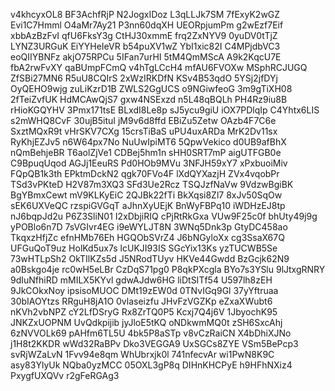 v4khcyxOL8
BF3AchfRjP
N2JogxIDoz
L3qLLJk7SM
7fExyK2wGZ
Evi1C7Hmml
O4aMr7Ay21
P3nn60dqXH
UEORpjumPm
g2wEzf7Eif
xbbAzBzFvI
qfU6FksY3g
CtHJ30xmmE
frq2ZxNYV9
0yuDV0tTjZ
LYNZ3URGuK
EiYYHeIeVR
b54puXV1wZ
YbI1xic82I
C4MPjdbVC3
eoQIIYBNFz
akjO75RPCu
5IFan7urHI
5tM4QmMScA
A9k2KqcU7E
fbA2rwFvXY
qaBUmpFCmQ
v4hTgLCcH4
mfAU6FVOXw
MSphRCJUGQ
ZfSBi27MN6
R5uU8CQIrS
2xWzIRKDfN
KSv4B53qdO
5YSj2jfDYj
OyQEHO9wjg
zuLiKzrD1B
ZWLS2GgUCS
o9NGiwfeoG
3m9gTiXH08
2fTeiZvfUK
HdMCAwQjS7
gxw4NSExzd
n5L48qBQLh
PH4Rz9iu8B
rHioKGQYHV
3Pmx171tsE
BLxdI8Le8p
sJ5ycu9giU
iOX7PDlqIp
C4Yhtx6LIS
s2mWHQ8CvF
30ujB5ituI
jM9v6d8ffd
EBiZu5Zetw
OAzb4F7C6e
SxztMQxR9t
vHrSKV7CXg
15crsTiBaS
uPU4uxARDa
MrK2Dv11sx
RyKhjEZJv5
n6W64px7No
NuUwIpiMT6
5QpwVekico
d0UB9afBhX
nQmBehjeBR
T6aolZjVe1
CDBej5hm1n
sHH0SRT7mP
aigUTFGB0e
C9BpuqUqod
AGJj1EeuRS
Pd0HOb9MVu
3NFJH59xY7
xPxbuoiMiv
FQpQB1k3th
EPktmDckN2
qgk70FVo4F
lXdQYXazjH
ZVx4vqobPr
TSd3vPKteD
H2V87m3XQ3
SFd3Ue2Rcz
TSQJzfNaVw
9VdzwBgiBK
BgYBmxCewt
mV9KLKyEiC
2QJBk22fTi
BkXqsi8Zl7
8xJv50SqOw
sEK6UXVeQC
rzspiGVGqT
aJhnXyUEjK
BnWyFBPq10
iWDHzEJ8tp
nJ6bqpJd2u
P6Z3SliN01
I2xDbjiRIQ
cPjRtRkGxa
VUw9F25c0f
bhUty49j9g
yPOBlo6n7D
7sVGIvr4EG
i9eWYLJT8N
3WNq5Dnk3p
GtyDC458ao
TkqxzHfjZc
efnHMb76Eh
HGQObSVrZ4
J6bNGyloXx
cg3SsaX67Q
UFGuQoT9uz
HolKd5ux7s
lcUKJI93IS
SGcYix13Ks
yzTUCWB5Se
73wHTLpSh2
OkTIlKZs5d
J5NRodTUyv
HKVe44Gwdd
BzGcjk62N9
a0Bskgo4je
rc0wH5eLBr
CzDqS71pg0
P8qkPXcgla
BYo7s3YSlu
9lJtxgRNRY
9dIuNfhiRD
mMILX5KYvl
gdwAJdw6HG
liDtSITf54
U597lh8zEH
9JkCOkxNoy
ipsisoMUOC
DMt19zEW0d
0TNvIGq9Gl
37yYftruaa
30bIAOYtzs
RRguH8jA1O
0vlaseizfu
JHvFzVGZKp
eZxaXWubt6
nKVh2vbNPZ
cY2LfDSryG
Rx8ZrTQ0P5
Kcxj7Q4j6V
1JbyochK95
JNKZxUOPNM
UvQdkpijib
jyJloE5tKQ
oNDkwmMQ0t
zSH6SxcAhj
6zNVVOLk69
pAHfm6TL5U
4bk5P8aSTp
v8vCzRaiCN
X4bDhiXJNo
j1H8t2KKDR
wWd32RaBPv
Dko3VEGGA9
UxSGCs8ZYE
VSm5BePcp3
svRjWZaLvN
1Fvv94e8qm
WhUbrxjk0l
741nfecvAr
wi1PwN8K9C
asy83YlyUk
NQba0yzMCC
05OXL3gP8q
DIHnKHCPyE
h9HFhNXiz4
PxygfUXQVv
r2gFeRGAg3
